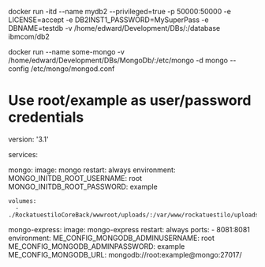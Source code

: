 docker run -itd --name mydb2 --privileged=true -p 50000:50000 -e LICENSE=accept -e DB2INST1_PASSWORD=MySuperPass -e DBNAME=testdb -v /home/edward/Development/DBs/:/database ibmcom/db2


docker run --name some-mongo -v /home/edward/Development/DBs/MongoDb/:/etc/mongo -d mongo --config /etc/mongo/mongod.conf





# Use root/example as user/password credentials
version: '3.1'

services:

  mongo:
    image: mongo
    restart: always
    environment:
      MONGO_INITDB_ROOT_USERNAME: root
      MONGO_INITDB_ROOT_PASSWORD: example

    volumes:    
      - ./RockatuestiloCoreBack/wwwroot/uploads/:/var/www/rockatuestilo/uploads/

  mongo-express:
    image: mongo-express
    restart: always
    ports:
      - 8081:8081
    environment:
      ME_CONFIG_MONGODB_ADMINUSERNAME: root
      ME_CONFIG_MONGODB_ADMINPASSWORD: example
      ME_CONFIG_MONGODB_URL: mongodb://root:example@mongo:27017/
